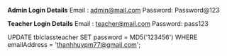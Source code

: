  
**Admin Login Details**
Email : admin@mail.com
Password: Password@123

**Teacher Login Details** 
Email : teacher@mail.com
Password: pass123

UPDATE tblclassteacher
SET password = MD5('123456')
WHERE emailAddress = 'thanhhuypm77@gmail.com';